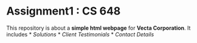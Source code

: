 # Assignment1 : CS 648

This repository is about a **simple html webpage** for **Vecta Corporation**. It includes 
	* _Solutions_
	* _Client Testimonials_
	* _Contact Details_

